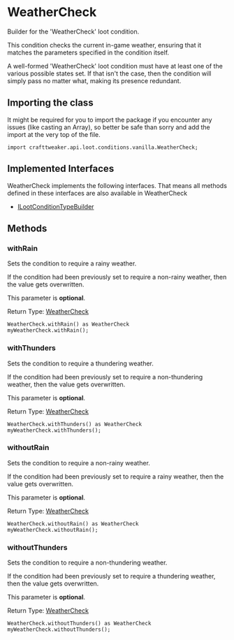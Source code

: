 # WeatherCheck

Builder for the 'WeatherCheck' loot condition.

 This condition checks the current in-game weather, ensuring that it matches the parameters specified in the condition
 itself.

 A well-formed 'WeatherCheck' loot condition must have at least one of the various possible states set. If that isn't
 the case, then the condition will simply pass no matter what, making its presence redundant.

## Importing the class

It might be required for you to import the package if you encounter any issues (like casting an Array), so better be safe than sorry and add the import at the very top of the file.
```zenscript
import crafttweaker.api.loot.conditions.vanilla.WeatherCheck;
```


## Implemented Interfaces
WeatherCheck implements the following interfaces. That means all methods defined in these interfaces are also available in WeatherCheck

- [ILootConditionTypeBuilder](/vanilla/api/loot/conditions/ILootConditionTypeBuilder)

## Methods

### withRain

Sets the condition to require a rainy weather.

 If the condition had been previously set to require a non-rainy weather, then the value gets overwritten.

 This parameter is <strong>optional</strong>.

Return Type: [WeatherCheck](/vanilla/api/loot/conditions/vanilla/WeatherCheck)

```zenscript
WeatherCheck.withRain() as WeatherCheck
myWeatherCheck.withRain();
```

### withThunders

Sets the condition to require a thundering weather.

 If the condition had been previously set to require a non-thundering weather, then the value gets overwritten.

 This parameter is <strong>optional</strong>.

Return Type: [WeatherCheck](/vanilla/api/loot/conditions/vanilla/WeatherCheck)

```zenscript
WeatherCheck.withThunders() as WeatherCheck
myWeatherCheck.withThunders();
```

### withoutRain

Sets the condition to require a non-rainy weather.

 If the condition had been previously set to require a rainy weather, then the value gets overwritten.

 This parameter is <strong>optional</strong>.

Return Type: [WeatherCheck](/vanilla/api/loot/conditions/vanilla/WeatherCheck)

```zenscript
WeatherCheck.withoutRain() as WeatherCheck
myWeatherCheck.withoutRain();
```

### withoutThunders

Sets the condition to require a non-thundering weather.

 If the condition had been previously set to require a thundering weather, then the value gets overwritten.

 This parameter is <strong>optional</strong>.

Return Type: [WeatherCheck](/vanilla/api/loot/conditions/vanilla/WeatherCheck)

```zenscript
WeatherCheck.withoutThunders() as WeatherCheck
myWeatherCheck.withoutThunders();
```


